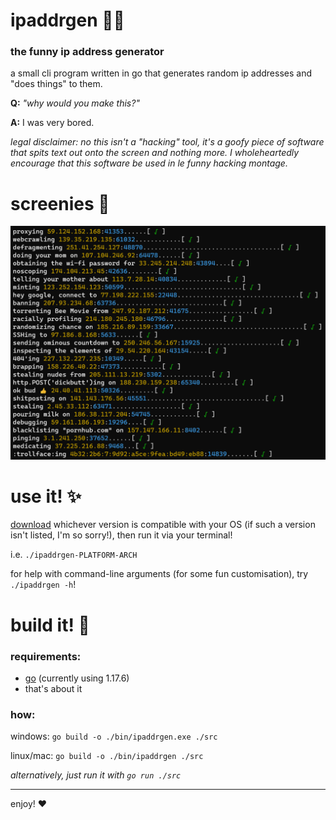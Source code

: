 # ipaddrgen 👩‍💻
### the funny ip address generator

a small cli program written in go that generates random ip addresses and "does things" to them.

**Q:** *"why would you make this?"*

**A:** I was very bored.

*legal disclaimer: no this isn't a "hacking" tool, it's a goofy piece of software that spits text out onto the screen and nothing more. I wholeheartedly encourage that this software be used in le funny hacking montage.*

# screenies 📸

![ipaddrgen in action](screenshots/v1term.png)

# use it! ✨

[download](https://github.com/mellodoot/ipaddrgen/releases/latest) whichever version is compatible with your OS (if such a version isn't listed, I'm so sorry!), then run it via your terminal!

i.e. `./ipaddrgen-PLATFORM-ARCH`

for help with command-line arguments (for some fun customisation), try `./ipaddrgen -h`!

# build it! 📀

### requirements:

- [go](https://go.dev/) (currently using 1.17.6)
- that's about it

### how:

windows: `go build -o ./bin/ipaddrgen.exe ./src`

linux/mac: `go build -o ./bin/ipaddrgen ./src`

*alternatively, just run it with `go run ./src`*

---

enjoy! ❤
